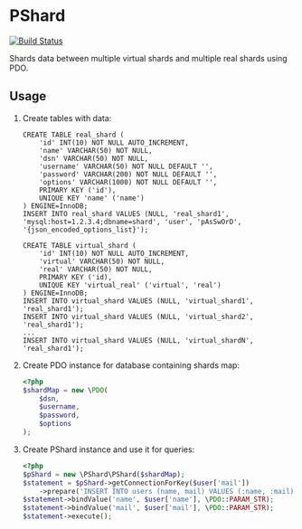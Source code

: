 PShard
======
[![Build Status](https://travis-ci.org/iborodikhin/pshard.png?branch=master)](https://travis-ci.org/iborodikhin/pshard)

Shards data between multiple virtual shards and multiple real shards using PDO.

Usage
------

1. Create tables with data:

    ```mysql
    CREATE TABLE real_shard (
        'id' INT(10) NOT NULL AUTO_INCREMENT,
        'name' VARCHAR(50) NOT NULL,
        'dsn' VARCHAR(50) NOT NULL,
        'username' VARCHAR(50) NOT NULL DEFAULT '',
        'password' VARCHAR(200) NOT NULL DEFAULT '',
        'options' VARCHAR(1000) NOT NULL DEFAULT '',
        PRIMARY KEY ('id'),
        UNIQUE KEY 'name' ('name')
    ) ENGINE=InnoDB;
    INSERT INTO real_shard VALUES (NULL, 'real_shard1', 'mysql:host=1.2.3.4;dbname=shard', 'user', 'pAsSwOrD', '{json_encoded_options_list}');

    CREATE TABLE virtual_shard (
        'id' INT(10) NOT NULL AUTO_INCREMENT,
        'virtual' VARCHAR(50) NOT NULL,
        'real' VARCHAR(50) NOT NULL,
        PRIMARY KEY ('id),
        UNIQUE KEY 'virtual_real' ('virtual', 'real')
    ) ENGINE=InnoDB;
    INSERT INTO virtual_shard VALUES (NULL, 'virtual_shard1', 'real_shard1');
    INSERT INTO virtual_shard VALUES (NULL, 'virtual_shard2', 'real_shard1');
    ...
    INSERT INTO virtual_shard VALUES (NULL, 'virtual_shardN', 'real_shard1');

    ```

2. Create PDO instance for database containing shards map:

    ```php
    <?php
    $shardMap = new \PDO(
        $dsn,
        $username,
        $password,
        $options
    );

    ```

3. Create PShard instance and use it for queries:

    ```php
    <?php
    $pShard = new \PShard\PShard($shardMap);
    $statement = $pShard->getConnectionForKey($user['mail'])
        ->prepare('INSERT INTO users (name, mail) VALUES (:name, :mail)');
    $statement->bindValue('name', $user['name'], \PDO::PARAM_STR);
    $statement->bindValue('mail', $user['mail'], \PDO::PARAM_STR);
    $statement->execute();

    ```
